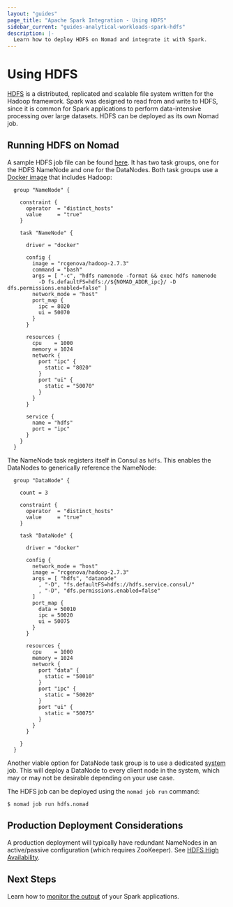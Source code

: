 ```yaml
---
layout: "guides"
page_title: "Apache Spark Integration - Using HDFS"
sidebar_current: "guides-analytical-workloads-spark-hdfs"
description: |-
  Learn how to deploy HDFS on Nomad and integrate it with Spark.
---
```


# Using HDFS

[HDFS](https://en.wikipedia.org/wiki/Apache_Hadoop#Hadoop_distributed_file_system)
is a distributed, replicated and scalable file system written for the Hadoop
framework. Spark was designed to read from and write to HDFS, since it is
common for Spark applications to perform data-intensive processing over large
datasets. HDFS can be deployed as its own Nomad job.

## Running HDFS on Nomad

A sample HDFS job file can be found [here](https://github.com/actiontech/dtle/blob/master/terraform/examples/spark/hdfs.nomad).
It has two task groups, one for the HDFS NameNode and one for the
DataNodes. Both task groups use a [Docker image](https://github.com/actiontech/dtle/tree/master/terraform/examples/spark/docker/hdfs) that includes Hadoop:

```hcl
  group "NameNode" {

    constraint {
      operator  = "distinct_hosts"
      value     = "true"
    }

    task "NameNode" {

      driver = "docker"

      config {
        image = "rcgenova/hadoop-2.7.3"
        command = "bash"
        args = [ "-c", "hdfs namenode -format && exec hdfs namenode
          -D fs.defaultFS=hdfs://${NOMAD_ADDR_ipc}/ -D dfs.permissions.enabled=false" ]
        network_mode = "host"
        port_map {
          ipc = 8020
          ui = 50070
        }
      }

      resources {
        cpu    = 1000
        memory = 1024
        network {
          port "ipc" {
            static = "8020"
          }
          port "ui" {
            static = "50070"
          }
        }
      }

      service {
        name = "hdfs"
        port = "ipc"
      }
    }
  }
```

The NameNode task registers itself in Consul as `hdfs`. This enables the
DataNodes to generically reference the NameNode:

```hcl
  group "DataNode" {

    count = 3

    constraint {
      operator  = "distinct_hosts"
      value     = "true"
    }

    task "DataNode" {

      driver = "docker"

      config {
        network_mode = "host"
        image = "rcgenova/hadoop-2.7.3"
        args = [ "hdfs", "datanode"
          , "-D", "fs.defaultFS=hdfs://hdfs.service.consul/"
          , "-D", "dfs.permissions.enabled=false"
        ]
        port_map {
          data = 50010
          ipc = 50020
          ui = 50075
        }
      }

      resources {
        cpu    = 1000
        memory = 1024
        network {
          port "data" {
            static = "50010"
          }
          port "ipc" {
            static = "50020"
          }
          port "ui" {
            static = "50075"
          }
        }
      }

    }
  }
```

Another viable option for DataNode task group is to use a dedicated
[system](/docs/schedulers.html#system) job.
This will deploy a DataNode to every client node in the system, which may or may
not be desirable depending on your use case.

The HDFS job can be deployed using the `nomad job run` command:

```shell
$ nomad job run hdfs.nomad
```

## Production Deployment Considerations

A production deployment will typically have redundant NameNodes in an
active/passive configuration (which requires ZooKeeper). See [HDFS High
Availability](https://hadoop.apache.org/docs/stable/hadoop-project-dist/hadoop-hdfs/HDFSHighAvailabilityWithNFS.html).

## Next Steps

Learn how to [monitor the output](/guides/analytical-workloads/spark/monitoring.html) of your
Spark applications.
